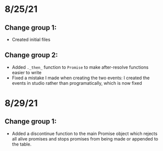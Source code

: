 # 8/25/21

## Change group 1:

* Created initial files

## Change group 2:

* Added ``._then_`` function to ``Promise`` to make after-resolve functions easier to write
* Fixed a mistake I made when creating the two events: I created the events in studio rather than programatically, which is now fixed


# 8/29/21

## Change group 1:

* Added a discontinue function to the main Promise object which rejects all alive promises and stops promises from being made or appended to the table.
